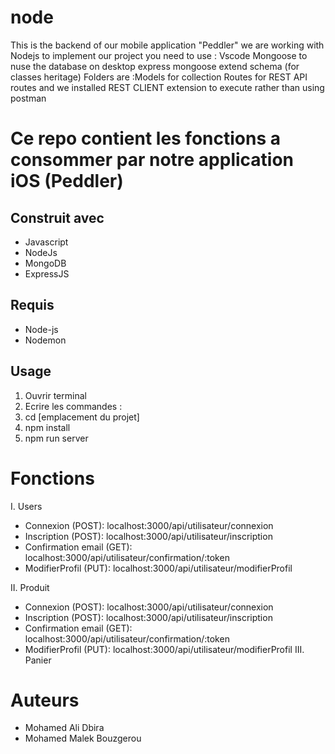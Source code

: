 # node
This is the backend of our mobile application "Peddler" we are working with Nodejs to implement our project you need to use : Vscode Mongoose to nuse the database on desktop express mongoose 
extend schema (for classes heritage)
Folders are :Models for collection Routes for REST API routes and we installed REST CLIENT extension to execute rather than using postman 




# Ce repo contient les fonctions a consommer par notre application iOS (Peddler)

## Construit avec
* Javascript
* NodeJs
* MongoDB
* ExpressJS
## Requis
* Node-js
* Nodemon
## Usage
1. Ouvrir terminal
2. Ecrire les commandes :
3. cd [emplacement du projet]
4. npm install
5. npm run server
# Fonctions
I. Users
* Connexion (POST): localhost:3000/api/utilisateur/connexion
* Inscription (POST): localhost:3000/api/utilisateur/inscription
* Confirmation email (GET): localhost:3000/api/utilisateur/confirmation/:token
* ModifierProfil (PUT): localhost:3000/api/utilisateur/modifierProfil

II. Produit
* Connexion (POST): localhost:3000/api/utilisateur/connexion
* Inscription (POST): localhost:3000/api/utilisateur/inscription
* Confirmation email (GET): localhost:3000/api/utilisateur/confirmation/:token
* ModifierProfil (PUT): localhost:3000/api/utilisateur/modifierProfil
III. Panier

# Auteurs
* Mohamed Ali Dbira
* Mohamed Malek Bouzgerou
